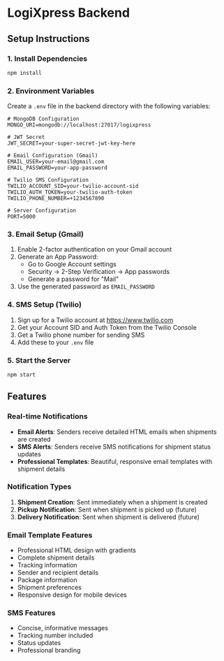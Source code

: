 # LogiXpress Backend

## Setup Instructions

### 1. Install Dependencies

```bash
npm install
```

### 2. Environment Variables

Create a `.env` file in the backend directory with the following variables:

```env
# MongoDB Configuration
MONGO_URI=mongodb://localhost:27017/logixpress

# JWT Secret
JWT_SECRET=your-super-secret-jwt-key-here

# Email Configuration (Gmail)
EMAIL_USER=your-email@gmail.com
EMAIL_PASSWORD=your-app-password

# Twilio SMS Configuration
TWILIO_ACCOUNT_SID=your-twilio-account-sid
TWILIO_AUTH_TOKEN=your-twilio-auth-token
TWILIO_PHONE_NUMBER=+1234567890

# Server Configuration
PORT=5000
```

### 3. Email Setup (Gmail)

1. Enable 2-factor authentication on your Gmail account
2. Generate an App Password:
   - Go to Google Account settings
   - Security → 2-Step Verification → App passwords
   - Generate a password for "Mail"
3. Use the generated password as `EMAIL_PASSWORD`

### 4. SMS Setup (Twilio)

1. Sign up for a Twilio account at https://www.twilio.com
2. Get your Account SID and Auth Token from the Twilio Console
3. Get a Twilio phone number for sending SMS
4. Add these to your `.env` file

### 5. Start the Server

```bash
npm start
```

## Features

### Real-time Notifications

- **Email Alerts**: Senders receive detailed HTML emails when shipments are created
- **SMS Alerts**: Senders receive SMS notifications for shipment status updates
- **Professional Templates**: Beautiful, responsive email templates with shipment details

### Notification Types

1. **Shipment Creation**: Sent immediately when a shipment is created
2. **Pickup Notification**: Sent when shipment is picked up (future)
3. **Delivery Notification**: Sent when shipment is delivered (future)

### Email Template Features

- Professional HTML design with gradients
- Complete shipment details
- Tracking information
- Sender and recipient details
- Package information
- Shipment preferences
- Responsive design for mobile devices

### SMS Features

- Concise, informative messages
- Tracking number included
- Status updates
- Professional branding
